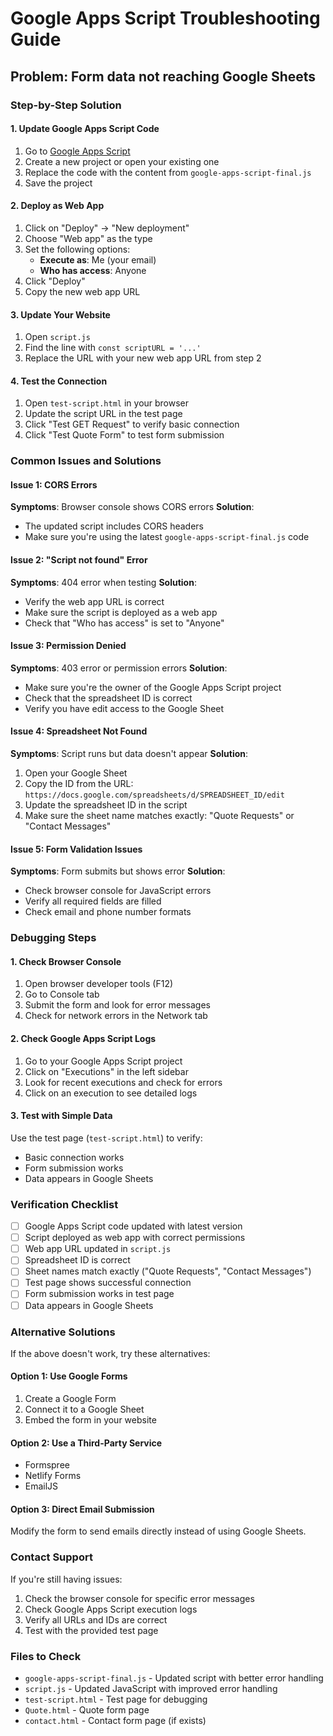 # Google Apps Script Troubleshooting Guide

## Problem: Form data not reaching Google Sheets

### Step-by-Step Solution

#### 1. **Update Google Apps Script Code**
1. Go to [Google Apps Script](https://script.google.com/)
2. Create a new project or open your existing one
3. Replace the code with the content from `google-apps-script-final.js`
4. Save the project

#### 2. **Deploy as Web App**
1. Click on "Deploy" → "New deployment"
2. Choose "Web app" as the type
3. Set the following options:
   - **Execute as**: Me (your email)
   - **Who has access**: Anyone
4. Click "Deploy"
5. Copy the new web app URL

#### 3. **Update Your Website**
1. Open `script.js`
2. Find the line with `const scriptURL = '...'`
3. Replace the URL with your new web app URL from step 2

#### 4. **Test the Connection**
1. Open `test-script.html` in your browser
2. Update the script URL in the test page
3. Click "Test GET Request" to verify basic connection
4. Click "Test Quote Form" to test form submission

### Common Issues and Solutions

#### Issue 1: CORS Errors
**Symptoms**: Browser console shows CORS errors
**Solution**: 
- The updated script includes CORS headers
- Make sure you're using the latest `google-apps-script-final.js` code

#### Issue 2: "Script not found" Error
**Symptoms**: 404 error when testing
**Solution**:
- Verify the web app URL is correct
- Make sure the script is deployed as a web app
- Check that "Who has access" is set to "Anyone"

#### Issue 3: Permission Denied
**Symptoms**: 403 error or permission errors
**Solution**:
- Make sure you're the owner of the Google Apps Script project
- Check that the spreadsheet ID is correct
- Verify you have edit access to the Google Sheet

#### Issue 4: Spreadsheet Not Found
**Symptoms**: Script runs but data doesn't appear
**Solution**:
1. Open your Google Sheet
2. Copy the ID from the URL: `https://docs.google.com/spreadsheets/d/SPREADSHEET_ID/edit`
3. Update the spreadsheet ID in the script
4. Make sure the sheet name matches exactly: "Quote Requests" or "Contact Messages"

#### Issue 5: Form Validation Issues
**Symptoms**: Form submits but shows error
**Solution**:
- Check browser console for JavaScript errors
- Verify all required fields are filled
- Check email and phone number formats

### Debugging Steps

#### 1. **Check Browser Console**
1. Open browser developer tools (F12)
2. Go to Console tab
3. Submit the form and look for error messages
4. Check for network errors in the Network tab

#### 2. **Check Google Apps Script Logs**
1. Go to your Google Apps Script project
2. Click on "Executions" in the left sidebar
3. Look for recent executions and check for errors
4. Click on an execution to see detailed logs

#### 3. **Test with Simple Data**
Use the test page (`test-script.html`) to verify:
- Basic connection works
- Form submission works
- Data appears in Google Sheets

### Verification Checklist

- [ ] Google Apps Script code updated with latest version
- [ ] Script deployed as web app with correct permissions
- [ ] Web app URL updated in `script.js`
- [ ] Spreadsheet ID is correct
- [ ] Sheet names match exactly ("Quote Requests", "Contact Messages")
- [ ] Test page shows successful connection
- [ ] Form submission works in test page
- [ ] Data appears in Google Sheets

### Alternative Solutions

If the above doesn't work, try these alternatives:

#### Option 1: Use Google Forms
1. Create a Google Form
2. Connect it to a Google Sheet
3. Embed the form in your website

#### Option 2: Use a Third-Party Service
- Formspree
- Netlify Forms
- EmailJS

#### Option 3: Direct Email Submission
Modify the form to send emails directly instead of using Google Sheets.

### Contact Support

If you're still having issues:
1. Check the browser console for specific error messages
2. Check Google Apps Script execution logs
3. Verify all URLs and IDs are correct
4. Test with the provided test page

### Files to Check

- `google-apps-script-final.js` - Updated script with better error handling
- `script.js` - Updated JavaScript with improved error handling
- `test-script.html` - Test page for debugging
- `Quote.html` - Quote form page
- `contact.html` - Contact form page (if exists) 